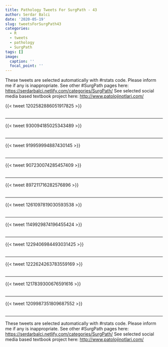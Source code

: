 ```yaml
---
title: Pathology Tweets For SurgPath - 43
author: Serdar Balci
date: '2020-05-19'
slug: tweetsForSurgPath43
categories:
  - R
  - tweets
  - pathology
  - SurgPath
tags: []
image:
  caption: ''
  focal_point: ''
---
```



These tweets are selected automatically with #rstats code. Please inform me if any is inappropriate.
See other #SurgPath pages here: https://serdarbalci.netlify.com/categories/SurgPath/ 
See selected social media based textbook project here: http://www.patolojinotlari.com/

{{< tweet 1202582886051917825 >}}
<br>
<br>
<hr>
{{< tweet 930094185025343489 >}}
<br>
<br>
<hr>
{{< tweet 919959994887430145 >}}
<br>
<br>
<hr>
{{< tweet 907230074285457409 >}}
<br>
<br>
<hr>
{{< tweet 897211716282576896 >}}
<br>
<br>
<hr>
{{< tweet 1261097819030593538 >}}
<br>
<br>
<hr>
{{< tweet 1149929874196455424 >}}
<br>
<br>
<hr>
{{< tweet 1229406984493031425 >}}
<br>
<br>
<hr>
{{< tweet 1222624263783559169 >}}
<br>
<br>
<hr>
{{< tweet 1217839300676591616 >}}
<br>
<br>
<hr>
{{< tweet 1209987351809687552 >}}
<br>
<br>
<hr>


These tweets are selected automatically with #rstats code. Please inform me if any is inappropriate.
See other #SurgPath pages here: https://serdarbalci.netlify.com/categories/SurgPath/ 
See selected social media based textbook project here: http://www.patolojinotlari.com/
